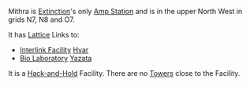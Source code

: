 Mithra is [Extinction](../locations/Oshur.md#Extinction)'s only [Amp
Station](../locations/Amp_Station.md) and is in the upper North West in grids
N7, N8 and O7.

It has [Lattice](../terminology/Lattice.md) Links to:

- [Interlink Facility](../terminology/Interlink.md)
  [Hvar](Hvar.md)
- [Bio Laboratory](../locations/Bio_Laboratory.md)
  [Yazata](Yazata.md)

It is a [Hack-and-Hold](../terminology/Hack-and-Hold.md) Facility. There are no
[Towers](../locations/Towers.md) close to the Facility.

<!--[Category:Facilities](Category:Facilities.md)-->
